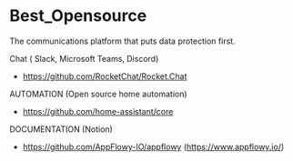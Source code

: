 # Best_Opensource

The communications platform that puts data protection first.

Chat ( Slack, Microsoft Teams, Discord)
 - https://github.com/RocketChat/Rocket.Chat

AUTOMATION (Open source home automation)
 - https://github.com/home-assistant/core

DOCUMENTATION (Notion)
 - https://github.com/AppFlowy-IO/appflowy (https://www.appflowy.io/)



